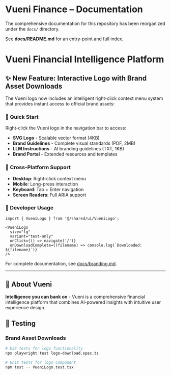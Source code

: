 # Vueni Finance – Documentation

The comprehensive documentation for this repository has been reorganized under the `docs/` directory.

See **docs/README.md** for an entry-point and full index.

# Vueni Financial Intelligence Platform

## ✨ New Feature: Interactive Logo with Brand Asset Downloads

The Vueni logo now includes an intelligent right-click context menu system that provides instant access to official brand assets:

### 🎯 Quick Start
Right-click the Vueni logo in the navigation bar to access:
- **SVG Logo** - Scalable vector format (4KB)
- **Brand Guidelines** - Complete visual standards (PDF, 2MB)  
- **LLM Instructions** - AI branding guidelines (TXT, 1KB)
- **Brand Portal** - Extended resources and templates

### 📱 Cross-Platform Support
- **Desktop**: Right-click context menu
- **Mobile**: Long-press interaction
- **Keyboard**: Tab + Enter navigation
- **Screen Readers**: Full ARIA support

### 🔧 Developer Usage

```tsx
import { VueniLogo } from '@/shared/ui/VueniLogo';

<VueniLogo 
  size="lg" 
  variant="text-only"
  onClick={() => navigate('/')}
  onDownloadComplete={(filename) => console.log(`Downloaded: ${filename}`)}
/>
```

For complete documentation, see [docs/branding.md](./docs/branding.md).

---

## 🏦 About Vueni

**Intelligence you can bank on** - Vueni is a comprehensive financial intelligence platform that combines AI-powered insights with intuitive user experience design.

## 🧪 Testing

### Brand Asset Downloads
```bash
# E2E tests for logo functionality
npx playwright test logo-download.spec.ts

# Unit tests for logo component
npm test -- VueniLogo.test.tsx
``` 